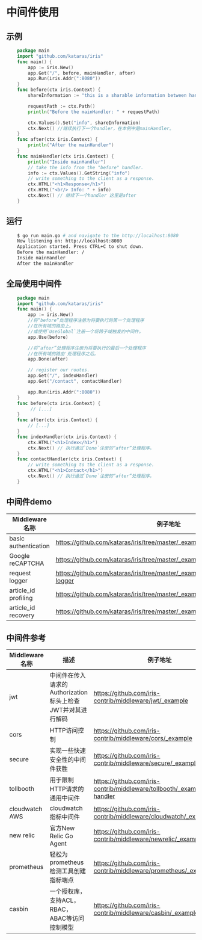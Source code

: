 # 中间件使用

## 示例
```go
    package main
    import "github.com/kataras/iris"
    func main() {
        app := iris.New()
        app.Get("/", before, mainHandler, after)
        app.Run(iris.Addr(":8080"))
    }
    func before(ctx iris.Context) {
        shareInformation := "this is a sharable information between handlers"

        requestPath := ctx.Path()
        println("Before the mainHandler: " + requestPath)

        ctx.Values().Set("info", shareInformation)
        ctx.Next() //继续执行下一个handler，在本例中是mainHandler。
    }
    func after(ctx iris.Context) {
        println("After the mainHandler")
    }
    func mainHandler(ctx iris.Context) {
        println("Inside mainHandler")
        // take the info from the "before" handler.
        info := ctx.Values().GetString("info")
        // write something to the client as a response.
        ctx.HTML("<h1>Response</h1>")
        ctx.HTML("<br/> Info: " + info)
        ctx.Next() // 继续下一个handler 这里是after
    }


```

## 运行

```bash
    $ go run main.go # and navigate to the http://localhost:8080
    Now listening on: http://localhost:8080
    Application started. Press CTRL+C to shut down.
    Before the mainHandler: /
    Inside mainHandler
    After the mainHandler
```

## 全局使用中间件

```go
    package main
    import "github.com/kataras/iris"
    func main() {
        app := iris.New()
        //将“before”处理程序注册为将要执行的第一个处理程序
        //在所有域的路由上。
        //或使用`UseGlobal`注册一个将跨子域触发的中间件。
        app.Use(before)

        //将“after”处理程序注册为将要执行的最后一个处理程序
        //在所有域的路由'处理程序之后。
        app.Done(after)

        // register our routes.
        app.Get("/", indexHandler)
        app.Get("/contact", contactHandler)

        app.Run(iris.Addr(":8080"))
    }
    func before(ctx iris.Context) {
         // [...]
    }
    func after(ctx iris.Context) {
        // [...]
    }
    func indexHandler(ctx iris.Context) {
        ctx.HTML("<h1>Index</h1>")
        ctx.Next() // 执行通过`Done`注册的“after”处理程序。
    }
    func contactHandler(ctx iris.Context) {
        // write something to the client as a response.
        ctx.HTML("<h1>Contact</h1>")
        ctx.Next() // 执行通过`Done`注册的“after”处理程序。
    }

```
## 中间件demo
|Middleware名称|例子地址|
|--|--|
|basic authentication|https://github.com/kataras/iris/tree/master/_examples/authentication |
|Google reCAPTCHA|https://github.com/kataras/iris/tree/master/_examples/miscellaneous/recaptcha |
|request logger|https://github.com/kataras/iris/tree/master/_examples/http_request/request-logger |
|article_id	profiling|https://github.com/kataras/iris/tree/master/_examples/miscellaneous/pprof |
|article_id	recovery|https://github.com/kataras/iris/tree/master/_examples/miscellaneous/recover |

## 中间件参考

|Middleware名称|描述|例子地址|
|--|--|--|
|jwt|中间件在传入请求的Authorization标头上检查JWT并对其进行解码|https://github.com/iris-contrib/middleware/jwt/_example |
|cors|HTTP访问控制|https://github.com/iris-contrib/middleware/cors/_example |
|secure|实现一些快速安全性的中间件获胜|https://github.com/iris-contrib/middleware/secure/_example|
|tollbooth|用于限制HTTP请求的通用中间件|https://github.com/iris-contrib/middleware/tollbooth/_examples/limit-handler |
|cloudwatch	AWS|cloudwatch指标中间件|https://github.com/iris-contrib/middleware/cloudwatch/_example |
|new relic|官方New Relic Go Agent|https://github.com/iris-contrib/middleware/newrelic/_example |
|prometheus|轻松为prometheus检测工具创建指标端点|https://github.com/iris-contrib/middleware/prometheus/_example |
|casbin|一个授权库，支持ACL，RBAC，ABAC等访问控制模型|https://github.com/iris-contrib/middleware/casbin/_examples |

